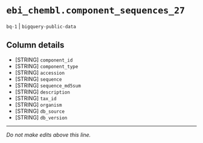 # `ebi_chembl.component_sequences_27`
`bq-1` | `bigquery-public-data`

## Column details
* [STRING]    `component_id`
* [STRING]    `component_type`
* [STRING]    `accession`
* [STRING]    `sequence`
* [STRING]    `sequence_md5sum`
* [STRING]    `description`
* [STRING]    `tax_id`
* [STRING]    `organism`
* [STRING]    `db_source`
* [STRING]    `db_version`

-------------------------------------------------------------------------------
*Do not make edits above this line.*
